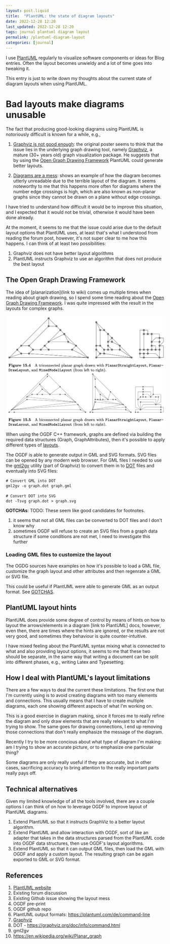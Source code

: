 ```yaml
---
layout: post.liquid
title:  "PlantUML: the state of diagram layouts"
date: 2022-12-28 12:20
last_updated: 2022-12-28 12:20
tags: journal plantuml diagram layout
permalink: /plantuml-diagram-layout
categories: [journal]
---
```

I use [PlantUML](#puml-site) regularly to visualize software components or ideas for 
Blog entries. Often the layout becomes unwieldy and a lot of time goes into tweaking it.

This entry is just to write down my thoughts about the current state of diagram 
layouts when using PlantUML.


# Bad layouts make diagrams unusable 

The fact that producing good-looking diagrams using PlantUML is notoriously difficult 
is known for a while, e.g.,

1. [Graphviz is not good enough](https://forum.plantuml.net/4842/graphviz-is-not-good-enough):
   the original poster seems to think that the issue lies in the underlying graph 
   drawing tool, namely [Graphviz](#gv-site), a mature (30+ years old) graph 
   visualization package. He suggests that by using the
   [Open Graph Drawing Framework](#ogdf-site) PlantUML could generate better layouts.

2. [Diagrams are a mess](https://github.com/plantuml/plantuml/issues/13): shows an 
   example of how the diagram becomes utterly unreadable due to the 
   terrible layout of the diagram. It seems noteworthy to me that this happens more 
   often for diagrams where the number edge crossings is high, which are also known as 
   non-planar graphs since they cannot be drawn on a plane without edge crossings.


I have tried to understand how difficult it would be to improve this
situation, and I expected that it would not be trivial, otherwise it would have been
done already.

At the moment, it seems to me that the issue could arise due to the default layout
options that PlantUML uses, at least that's what I understood from reading the forum
post, however, it's not super clear to me how this happens. I can think of at least
two possibilities:

1. Graphviz does not have better layout algorithms
2. PlantUML instructs Graphviz to use an algorithm that does not produce the
   best layout


## The Open Graph Drawing Framework

The idea of [planarization](link to wiki) comes up multiple times when reading about
graph drawing, so I spend some time reading about the
[Open Graph Drawing Framework](https://ogdf.uos.de/). I was quite impressed with the
result in the layouts for complex graphs.

![Sample graphs](../assets/images/ogdf-sample-graphs.png)

When using the OGDF C++ framework, graphs are defined via building the required data 
structures (Graph, GraphAttributes), then it's possible to apply different types of 
[layouts](https://ogdf.github.io/doc/ogdf/classogdf_1_1_layout_module.html).

The OGDF is able to generate output in GML and SVG formats. SVG files can be opened by 
any modern web browser. For GML files I needed to use the 
[gml2gv](https://graphviz.org/docs/cli/gml2gv/) utility (part of 
Graphviz) to convert them in to [DOT](https://graphviz.org/doc/info/lang.html) 
files and eventually into SVG files:

```shell
# Convert GML into DOT 
gml2gv -o graph.dot graph.gml

# Convert DOT into SVG
dot -Tsvg graph.dot > graph.svg
```

<a name="gotchas" href=""></a>
**GOTCHAs**: TODO: These seem like good candidates for footnotes.

1. it seems that not all GML files can be converted to DOT files and I don't know why
2. sometimes OGDF will refuse to create an SVG files from a graph data structure if 
   some conditions are not met, I need to investigate this further


### Loading GML files to customize the layout

The OGDG sources have examples on how it's possible to load a GML file,  
customize the graph layout and other attributes and then regenrate a GML or SVG file.

This could be useful if PlantUML were able to generate GML as an output format. See 
[GOTCHAS](#gotchas).


## PlantUML layout hints

PlantUML does provide some degree of control by means of hints on how to layout the
arrows/elements in a diagram [link to PlantUML] docs, however, even then, there are
times where the hints are ignored, or the results are not very good, and sometimes
they behaviour is quite counter-intuitive.

I have mixed feeling about the PlantUML syntax mixing what is connected to what and
also providing layout options, it seems to me that these two should be separate, in
the same way that writing a document can be split into different phases, e.g., writing
Latex and Typesetting.


## How I deal with PlantUML's layout limitations

There are a few ways to deal the current these limitations. The first one that I'm
currently using is to avoid creating diagrams with too many elements and connections.
This usually means that I have to create multiple diagrams, each one showing different
aspects of what I'm working on.

This is a good exercise in diagram making, since it forces me to really refine the
diagram and only draw elements that are really relevant to what I'm trying to show.
The same goes for drawing connections, I end up removing those connections that don't
really emphasize the message of the diagram.

Recently I try to be more concious about what type of diagram I'm making: am I trying
to show an accurate picture, or to emphasize one particular thing?

Some diagrams are only really useful if they are accurate, but in other cases,
sacrificing accuracy to bring attention to the really important parts really pays off.


## Technical alternatives

Given my limited knowledge of all the tools involved, there are a couple options I can
think of on how to leverage OGDF to improve layout of PlantUML diagrams.

1. Extend PlantUML so that it instructs GraphViz to a better layout algorithm.
2. Extend PlantUML and allow interaction with OGDF, sort of like an adapter that takes
   in the data structures parsed from the PlantUML code into OGDF data structures,
   then use OGDF's layout algorithms.
3. Extend PlantUML so that it can output GML files, then load the GML with OGDF and
   apply a custom layout. The resulting graph can be again exported to GML or SVG format.


## References

1. <a name="puml-site" href="https://plantuml.com/en/">PlantUML website</a>
2. Existing forum discussion
2. Existing Github issue showing the layout mess
2. OGDF pre-print
2. OGDF github repo
3. PlantUML output formats: https://plantuml.com/de/command-line
4. <a id="gv-site" href="https://graphviz.org">Graphviz</a>
5. DOT - https://graphviz.org/doc/info/command.html
6. gml2gv
7. https://en.wikipedia.org/wiki/Planar_graph





